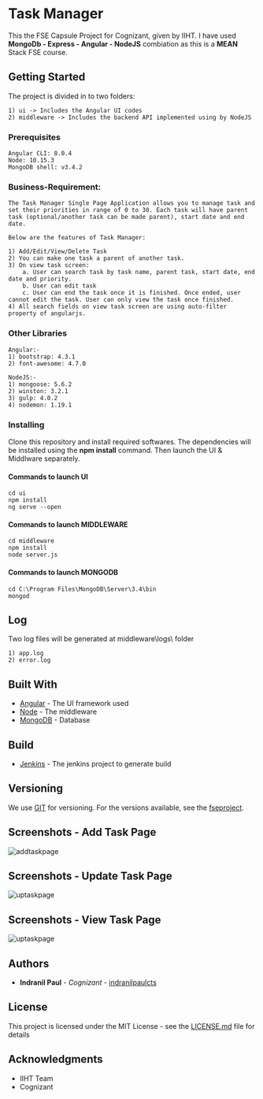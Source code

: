 # Task Manager

This the FSE Capsule Project for Cognizant, given by IIHT. I have used  **MongoDb - Express - Angular - NodeJS** combiation as this is a **MEAN** Stack FSE course.


## Getting Started

The project is divided in to two folders:

    1) ui -> Includes the Angular UI codes
    2) middleware -> Includes the backend API implemented using by NodeJS 


### Prerequisites

    Angular CLI: 8.0.4
    Node: 10.15.3
    MongoDB shell: v3.4.2


### Business-Requirement: 

    The Task Manager Single Page Application allows you to manage task and set their priorities in range of 0 to 30. Each task will have parent task (optional/another task can be made parent), start date and end date.
    
    Below are the features of Task Manager:

    1) Add/Edit/View/Delete Task
    2) You can make one task a parent of another task. 
    3) On view task screen:
        a. User can search task by task name, parent task, start date, end date and priority.
        b. User can edit task
        c. User can end the task once it is finished. Once ended, user cannot edit the task. User can only view the task once finished.
    4) All search fields on view task screen are using auto-filter property of angularjs.


### Other Libraries
```
Angular:-
1) bootstrap: 4.3.1
2) font-awesome: 4.7.0

NodeJS:-
1) mongoose: 5.6.2
2) winston: 3.2.1
3) gulp: 4.0.2
4) nodemon: 1.19.1
```

### Installing

Clone this repository and install required softwares. The dependencies will be installed using the **npm install** command. Then launch the UI & Middlware separately.


#### Commands to launch UI
```
cd ui
npm install
ng serve --open
```

#### Commands to launch MIDDLEWARE
```
cd middleware
npm install
node server.js
```

#### Commands to launch MONGODB
```
cd C:\Program Files\MongoDB\Server\3.4\bin
mongod
```

## Log 
Two log files will be generated at middleware\logs\ folder

    1) app.log
    2) error.log

## Built With

* [Angular](https://angular.io/) - The UI framework used
* [Node](https://nodejs.org/en/) - The middleware
* [MongoDB](https://www.mongodb.com/) - Database


## Build

* [Jenkins](http://localhost:8080/job/fsecapsule/) - The jenkins project to generate build 


## Versioning

We use [GIT](https://github.com/) for versioning. For the versions available, see the [fseproject](https://github.com/indranilpaulcts/fseproject). 

## Screenshots - Add Task Page
![addtaskpage](https://user-images.githubusercontent.com/49974132/60759847-309a8300-a049-11e9-9906-48b57b4747ad.PNG)

## Screenshots - Update Task Page
![uptaskpage](https://user-images.githubusercontent.com/49974132/60759877-a6065380-a049-11e9-8589-e8cb34ecfb6d.PNG)

## Screenshots - View Task Page
![uptaskpage](https://user-images.githubusercontent.com/49974132/60759877-a6065380-a049-11e9-8589-e8cb34ecfb6d.PNG)

## Authors

* **Indranil Paul** - *Cognizant* - [indranilpaulcts](https://github.com/indranilpaulcts)


## License

This project is licensed under the MIT License - see the [LICENSE.md](LICENSE.md) file for details

## Acknowledgments

* IIHT Team
* Cognizant
